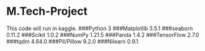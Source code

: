 # M.Tech-Project
This code will run in kaggle.
###Python 3
###Matplotlib 3.5.1
###seaborn 0.11.2
###Scikit 1.0.2
###NumPy 1.21.5
###Panda 1.4.2
###TensorFlow 2.7.0
###tqdm 4.64.0
###Pil/Pillow 9.2.0
###Nilearn 0.9.1
